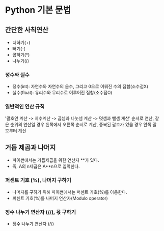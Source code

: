 # Python 기본 문법
## 간단한 사칙연산
- 더하기(+)
- 빼기(-)
- 곱하기(*)
- 나누기(/)

### 정수와 실수
- 정수(int): 자연수와 자연수의 음수, 그리고 0으로 이뤄진 수의 집합(소수점X)
- 실수(float): 유리수와 무리수로 이루어진 집합(소수점O)
### 일반적인 연산 규칙
'괄호안 계산 -> 지수계산 -> 곱셈과 나눗셈 계산 -> 덧셈과 뺄셈 계산' 순서로 연산, 같은 순위의 연산일 경우 왼쪽에서 오른쪽 순서로 계산, 중복된 괄호가 있을 경우 안쪽 괄호부터 계산

## 거듭 제곱과 나머지
- 파이썬에서는 거듭제곱을 위한 연산자 **가 있다.
- 즉, A의 n제곱은 A**n으로 입력한다.
###  퍼센트 기호 (%), 나머지 구하기
- 나머지를 구하기 위해 파이썬에서는 퍼센트 기호(%)를 이용한다.
- 퍼센트 기호(%)를 나머지 연산자(Modulo operator)
### 정수 나누기 연산자 (//), 몫 구하기
- 정수 나누기 연산자 (//)